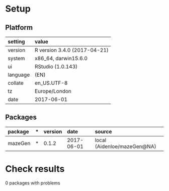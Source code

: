 # Setup

## Platform

|setting  |value                        |
|:--------|:----------------------------|
|version  |R version 3.4.0 (2017-04-21) |
|system   |x86_64, darwin15.6.0         |
|ui       |RStudio (1.0.143)            |
|language |(EN)                         |
|collate  |en_US.UTF-8                  |
|tz       |Europe/London                |
|date     |2017-06-01                   |

## Packages

|package |*  |version |date       |source                      |
|:-------|:--|:-------|:----------|:---------------------------|
|mazeGen |*  |0.1.2   |2017-06-01 |local (Aidenloe/mazeGen@NA) |

# Check results

0 packages with problems




